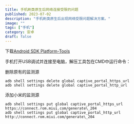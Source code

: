 ```yaml
---
title: 手机刷类原生后网络连接受限的问题
published: 2023-07-02
description: "手机刷类原生后出现网络受限问题解决方案。"
image: ""
tags: ["手机"]
category: 安卓
draft: false
---
```

下载[Android SDK Platform-Tools](https://developer.android.google.cn/tools/releases/platform-tools?hl=zh-cn)

手机打开USB调试并连接至电脑，解压工具包在CMD中运行命令：

删除原有的监测源
```
adb shell settings delete global captive_portal_https_url
adb shell settings delete global captive_portal_http_url
```
添加小米的监测源
```
adb shell settings put global captive_portal_https_url https://connect.rom.miui.com/generate\_204
adb shell settings put global captive_portal_http_url http://connect.rom.miui.com/generate\_204
```